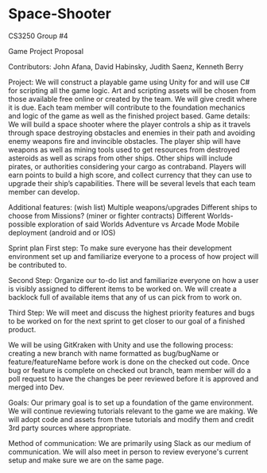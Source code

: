 # Space-Shooter
CS3250
Group #4 

Game Project Proposal

Contributors:
John Afana, David Habinsky, Judith Saenz, Kenneth Berry

Project:	We will construct a playable game using Unity for and will use C# for scripting all the game logic. Art and scripting assets will be chosen from those available free online or created by the team. We will give credit where it is due. Each team member will contribute to the foundation mechanics and logic of the game as well as the finished project based.
Game details: We will build a space shooter where the player controls a ship as it travels through space destroying obstacles and enemies in their path and avoiding enemy weapons fire and invincible obstacles. The player ship will have weapons as well as mining tools used to get resources from destroyed asteroids as well as scraps from other ships. Other ships will include pirates, or authorities considering your cargo as contraband. Players will earn points to build a high score, and collect currency that they can use to upgrade their ship’s capabilities. There will be several levels that each team member can develop.

Additional features: (wish list)
Multiple weapons/upgrades
Different ships to choose from
Missions? (miner or fighter contracts)
Different Worlds- possible exploration of said Worlds
Adventure vs Arcade Mode 
Mobile deployment (android and or IOS)

Sprint plan
First step: To make sure everyone has their development environment set up and familiarize everyone to a process of how project will be contributed to.

Second Step: Organize our to-do list and familiarize everyone on how a user is visibly assigned to different items to be worked on. We will create a backlock full of available items that any of us can pick from to work on.

Third Step: We will meet and discuss the highest priority features and bugs to be worked on for the next sprint to get closer to our goal of a finished product.

We will be using GitKraken with Unity and use the following process: creating a new branch with name formatted as bug/bugName or feature/featureName before work is done on the checked out code. Once bug or feature is complete on checked out branch, team member will do a poll request to have the changes be peer reviewed before it is approved and merged into Dev.

Goals: Our primary goal is to set up a foundation of the game environment.  We will continue reviewing tutorials relevant to the game we are making. We will adopt code and assets from these tutorials and modify them and credit 3rd party sources where appropriate.

Method of communication: We are primarily using Slack as our medium of communication. We will also meet in person to review everyone's current setup and make sure we are on the same page.
